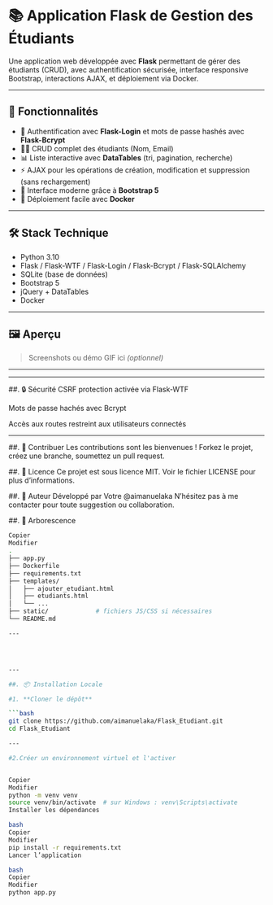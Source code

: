 # 📚 Application Flask de Gestion des Étudiants

Une application web développée avec **Flask** permettant de gérer des étudiants (CRUD), avec authentification sécurisée, interface responsive Bootstrap, interactions AJAX, et déploiement via Docker.

---

## 🚀 Fonctionnalités

- 🔐 Authentification avec **Flask-Login** et mots de passe hashés avec **Flask-Bcrypt**
- 🧑‍🎓 CRUD complet des étudiants (Nom, Email)
- 📊 Liste interactive avec **DataTables** (tri, pagination, recherche)
- ⚡️ AJAX pour les opérations de création, modification et suppression (sans rechargement)
- 🎨 Interface moderne grâce à **Bootstrap 5**
- 🐳 Déploiement facile avec **Docker**

---

## 🛠️ Stack Technique

- Python 3.10
- Flask / Flask-WTF / Flask-Login / Flask-Bcrypt / Flask-SQLAlchemy
- SQLite (base de données)
- Bootstrap 5
- jQuery + DataTables
- Docker

---

## 🖼️ Aperçu

> Screenshots ou démo GIF ici *(optionnel)*

---

---

##. 🔒 Sécurité
CSRF protection activée via Flask-WTF

Mots de passe hachés avec Bcrypt

Accès aux routes restreint aux utilisateurs connectés

--- 
##. 🤝 Contribuer
Les contributions sont les bienvenues ! Forkez le projet, créez une branche, soumettez un pull request.

##. 📄 Licence
Ce projet est sous licence MIT. Voir le fichier LICENSE pour plus d’informations.

##. 👤 Auteur
Développé par Votre @aimanuelaka
N’hésitez pas à me contacter pour toute suggestion ou collaboration.


##. 📁 Arborescence
```bash
Copier
Modifier
.
├── app.py
├── Dockerfile
├── requirements.txt
├── templates/
│   ├── ajouter_etudiant.html
│   ├── etudiants.html
│   └── ...
├── static/             # fichiers JS/CSS si nécessaires
└── README.md

---




---

##. 📦 Installation Locale

#1. **Cloner le dépôt**

```bash
git clone https://github.com/aimanuelaka/Flask_Etudiant.git
cd Flask_Etudiant

---

#2.Créer un environnement virtuel et l'activer


Copier
Modifier
python -m venv venv
source venv/bin/activate  # sur Windows : venv\Scripts\activate
Installer les dépendances

bash
Copier
Modifier
pip install -r requirements.txt
Lancer l’application

bash
Copier
Modifier
python app.py

